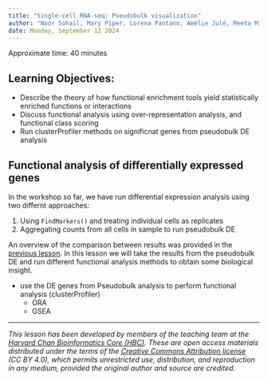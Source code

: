 ```yaml
---
title: "Single-cell RNA-seq: Pseudobulk visualization"
author: "Noor Sohail, Mary Piper, Lorena Pantano, Amélie Julé, Meeta Mistry, Radhika Khetani"
date: Monday, September 12 2024
---
```


Approximate time: 40 minutes

## Learning Objectives:

*  Describe the theory of how functional enrichment tools yield statistically enriched functions or interactions
*  Discuss functional analysis using over-representation analysis, and functional class scoring
*  Run clusterProfiler methods on significnat genes from pseudobulk DE analysis

## Functional analysis of differentially expressed genes
In the workshop so far, we have run differential expression analysis using two differnt approaches: 

1. Using `FindMarkers()` and treating individual cells as replicates
2. Aggregating counts from all cells in sample to run pseudobulk DE

An overview of the comparison between results was provided in the [previous lesson](06_DE_comparisons.md). In this lesson we will take the results from the pseudobulk DE and run different functional analysis methods to obtain some biological insight.


- use the DE genes from Pseudobulk analysis to perform functional analysis (clusterProfiler)
  - ORA
  - GSEA


***

*This lesson has been developed by members of the teaching team at the [Harvard Chan Bioinformatics Core (HBC)](http://bioinformatics.sph.harvard.edu/). These are open access materials distributed under the terms of the [Creative Commons Attribution license](https://creativecommons.org/licenses/by/4.0/) (CC BY 4.0), which permits unrestricted use, distribution, and reproduction in any medium, provided the original author and source are credited.*
